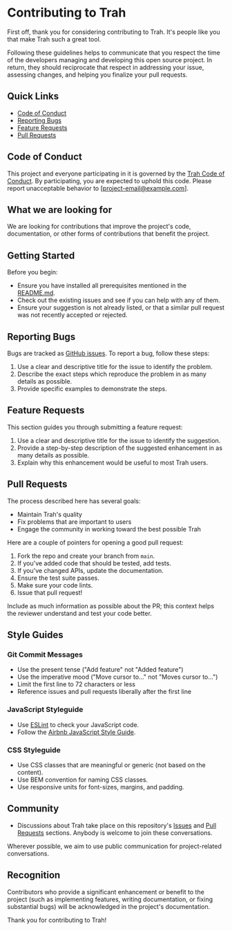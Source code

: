 # Contributing to Trah

First off, thank you for considering contributing to Trah. It's people like you that make Trah such a great tool.

Following these guidelines helps to communicate that you respect the time of the developers managing and developing this open source project. In return, they should reciprocate that respect in addressing your issue, assessing changes, and helping you finalize your pull requests.

## Quick Links
- [Code of Conduct](CODE_OF_CONDUCT.md)
- [Reporting Bugs](#reporting-bugs)
- [Feature Requests](#feature-requests)
- [Pull Requests](#pull-requests)

## Code of Conduct

This project and everyone participating in it is governed by the [Trah Code of Conduct](CODE_OF_CONDUCT.md). By participating, you are expected to uphold this code. Please report unacceptable behavior to [project-email@example.com].

## What we are looking for

We are looking for contributions that improve the project's code, documentation, or other forms of contributions that benefit the project.

## Getting Started

Before you begin:
- Ensure you have installed all prerequisites mentioned in the [README.md](README.md).
- Check out the existing issues and see if you can help with any of them.
- Ensure your suggestion is not already listed, or that a similar pull request was not recently accepted or rejected.

## Reporting Bugs

Bugs are tracked as [GitHub issues](https://github.com/khaeransori/trah/issues). To report a bug, follow these steps:
1. Use a clear and descriptive title for the issue to identify the problem.
2. Describe the exact steps which reproduce the problem in as many details as possible.
3. Provide specific examples to demonstrate the steps.

## Feature Requests

This section guides you through submitting a feature request:
1. Use a clear and descriptive title for the issue to identify the suggestion.
2. Provide a step-by-step description of the suggested enhancement in as many details as possible.
3. Explain why this enhancement would be useful to most Trah users.

## Pull Requests

The process described here has several goals:
- Maintain Trah's quality
- Fix problems that are important to users
- Engage the community in working toward the best possible Trah

Here are a couple of pointers for opening a good pull request:
1. Fork the repo and create your branch from `main`.
2. If you've added code that should be tested, add tests.
3. If you've changed APIs, update the documentation.
4. Ensure the test suite passes.
5. Make sure your code lints.
6. Issue that pull request!

Include as much information as possible about the PR; this context helps the reviewer understand and test your code better.

## Style Guides
### Git Commit Messages
- Use the present tense ("Add feature" not "Added feature")
- Use the imperative mood ("Move cursor to..." not "Moves cursor to...")
- Limit the first line to 72 characters or less
- Reference issues and pull requests liberally after the first line

### JavaScript Styleguide
- Use [ESLint](https://eslint.org/) to check your JavaScript code.
- Follow the [Airbnb JavaScript Style Guide](https://github.com/airbnb/javascript).

### CSS Styleguide
- Use CSS classes that are meaningful or generic (not based on the content).
- Use BEM convention for naming CSS classes.
- Use responsive units for font-sizes, margins, and padding.

## Community

- Discussions about Trah take place on this repository's [Issues](https://github.com/khaeransori/trah/issues) and [Pull Requests](https://github.com/khaeransori/trah/pulls) sections. Anybody is welcome to join these conversations.

Wherever possible, we aim to use public communication for project-related conversations.

## Recognition

Contributors who provide a significant enhancement or benefit to the project (such as implementing features, writing documentation, or fixing substantial bugs) will be acknowledged in the project's documentation.

Thank you for contributing to Trah!

